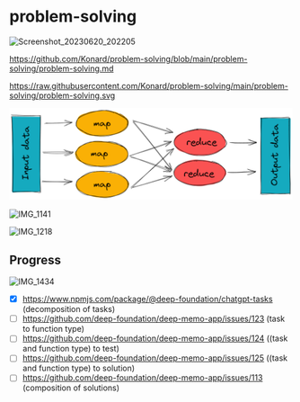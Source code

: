 # problem-solving

![Screenshot_20230620_202205](https://github.com/Konard/problem-solving/assets/1431904/662d8534-939b-4dd1-927b-4e7b1a6a6787)

https://github.com/Konard/problem-solving/blob/main/problem-solving/problem-solving.md

https://raw.githubusercontent.com/Konard/problem-solving/main/problem-solving/problem-solving.svg

![Map Reduce](https://raw.githubusercontent.com/Konard/problem-solving/main/mapReduce.png)


![IMG_1141](https://github.com/Konard/problem-solving/assets/1431904/c4040e82-524e-4f25-8ca0-f73cc4761b6e)

![IMG_1218](https://github.com/Konard/problem-solving/assets/1431904/40f4d34d-1866-4103-983d-4239abcd0c2d)

## Progress

![IMG_1434](https://github.com/Konard/problem-solving/assets/1431904/64600409-c84a-4a83-a1d7-897066bacff4)

- [x] https://www.npmjs.com/package/@deep-foundation/chatgpt-tasks (decomposition of tasks)
- [ ] https://github.com/deep-foundation/deep-memo-app/issues/123 (task to function type) 
- [ ] https://github.com/deep-foundation/deep-memo-app/issues/124 ((task and function type) to test)
- [ ] https://github.com/deep-foundation/deep-memo-app/issues/125 ((task and function type) to solution)
- [ ] https://github.com/deep-foundation/deep-memo-app/issues/113 (composition of solutions)
